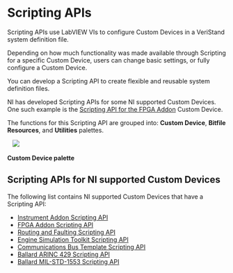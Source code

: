 # Scripting APIs

Scripting APIs use LabVIEW VIs to configure Custom Devices in a VeriStand system definition file.

Depending on how much functionality was made available through Scripting for a specific Custom Device, users can change basic settings, or fully configure a Custom Device.

You can develop a Scripting API to create flexible and reusable system definition files. 

NI has developed Scripting APIs for some NI supported Custom Devices. One such example is the [Scripting API for the FPGA Addon](https://github.com/ni/niveristand-fpga-addon-custom-device/blob/main/Source/Quick%20Start%20Documentation/FPGA%20Addon%20Quick%20Start%20Guide.md#scripting-api) Custom Device.

The functions for this Scripting API are grouped into: **Custom Device**, **Bitfile Resources**, and **Utilities** palettes.  

&nbsp;&nbsp;&nbsp;![](images/main_palette.png)<br />

**Custom Device palette**

## Scripting APIs for NI supported Custom Devices

The following list contains NI supported Custom Devices that have a Scripting API:<br />

* [Instrument Addon Scripting API](https://github.com/ni/niveristand-fpga-addon-custom-device/blob/main/Source/Quick%20Start%20Documentation/FPGA%20Addon%20Quick%20Start%20Guide.md#scripting-api)<br />
* [FPGA Addon Scripting API](https://github.com/ni/niveristand-fpga-addon-custom-device/blob/main/Source/Quick%20Start%20Documentation/FPGA%20Addon%20Quick%20Start%20Guide.md#scripting-api)<br />
* [Routing and Faulting Scripting API](https://github.com/ni/niveristand-fpga-addon-custom-device/blob/main/Source/Quick%20Start%20Documentation/FPGA%20Addon%20Quick%20Start%20Guide.md#scripting-api)<br />
* [Engine Simulation Toolkit Scripting API](https://github.com/ni/niveristand-engine-simulation-toolkit-custom-device/tree/main/Source/Scripting%20API)<br />
* [Communications Bus Template Scripting API](https://github.com/ni/niveristand-communications-bus-template/tree/main/Source/Custom%20Device%20Support/Scripting)<br />
* [Ballard ARINC 429 Scripting API](https://github.com/ni/niveristand-ballard-arinc429-custom-device/blob/main/Docs/User%20Guide/User%20Guide.md#scripting-the-custom-device-configuration)<br />
* [Ballard MIL-STD-1553 Scripting API](https://github.com/ni/niveristand-ballard-milStd1553-custom-device/tree/main/Source/Scripting%20Examples)<br />
